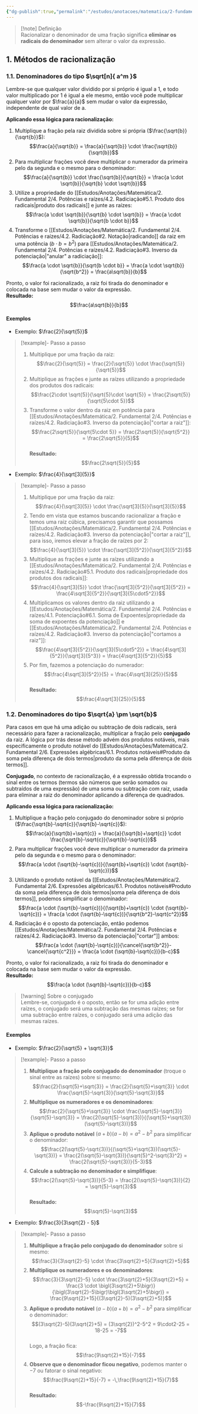 ```yaml
---
{"dg-publish":true,"permalink":"/estudos/anotacoes/matematica/2-fundamental-2/6-expressoes-algebricas/6-3-racionalizacao-de-denominadores/"}
---
```


> [!note] Definição  
> Racionalizar o denominador de uma fração significa **eliminar os radicais do denominador** sem alterar o valor da expressão.

## 1. Métodos de racionalização

### 1.1. Denominadores do tipo $\sqrt[n]{ a^m }$

Lembre-se que qualquer valor dividido por si próprio é igual a 1, e todo valor multiplicado por 1 é igual a ele mesmo, então você pode multiplicar qualquer valor por $\frac{a}{a}$ sem mudar o valor da expressão, independente de qual valor de a.

**Aplicando essa lógica para racionalização:**

1. Multiplique a fração pela raiz dividida sobre si própria ($\frac{\sqrt{b}}{\sqrt{b}}$): $$\frac{a}{\sqrt{b}} = \frac{a}{\sqrt{b}} \cdot \frac{\sqrt{b}}{\sqrt{b}}$$  
2. Para multiplicar frações você deve multiplicar o numerador da primeira pelo da segunda e o mesmo para o denominador: $$\frac{a}{\sqrt{b}} \cdot \frac{\sqrt{b}}{\sqrt{b}} = \frac{a \cdot \sqrt{b}}{\sqrt{b} \cdot \sqrt{b}}$$  
3. Utilize a propriedade do [[Estudos/Anotações/Matemática/2. Fundamental 2/4. Potências e raízes/4.2. Radiciação#5.1. Produto dos radicais\|produto dos radicais]] e junte as raízes: $$\frac{a \cdot \sqrt{b}}{\sqrt{b} \cdot \sqrt{b}} = \frac{a \cdot \sqrt{b}}{\sqrt{b \cdot b}}$$  
4. Transforme o [[Estudos/Anotações/Matemática/2. Fundamental 2/4. Potências e raízes/4.2. Radiciação#2. Notação\|radicando]] da raiz em uma potência ($b \cdot b = b^2$) para [[Estudos/Anotações/Matemática/2. Fundamental 2/4. Potências e raízes/4.2. Radiciação#3. Inverso da potenciação\|"anular" a radiciação]]: $$\frac{a \cdot \sqrt{b}}{\sqrt{b \cdot b}} = \frac{a \cdot \sqrt{b}}{\sqrt{b^2}} = \frac{a\sqrt{b}}{b}$$

Pronto, o valor foi racionalizado, a raiz foi tirada do denominador e colocada na base sem mudar o valor da expressão.  
**Resultado:** $$\frac{a\sqrt{b}}{b}$$

#### Exemplos

- Exemplo: $\frac{2}{\sqrt{5}}$

> [!example]- Passo a passo  
> 1. Multiplique por uma fração da raiz: $$\frac{2}{\sqrt{5}} = \frac{2}{\sqrt{5}} \cdot \frac{\sqrt{5}}{\sqrt{5}}$$  
> 2. Multiplique as frações e junte as raízes utilizando a propriedade dos produtos dos radicais: $$\frac{2\cdot \sqrt{5}}{\sqrt{5}\cdot \sqrt{5}} = \frac{2\sqrt{5}}{\sqrt{5\cdot 5}}$$  
> 3. Transforme o valor dentro da raiz em potência para [[Estudos/Anotações/Matemática/2. Fundamental 2/4. Potências e raízes/4.2. Radiciação#3. Inverso da potenciação\|"cortar a raiz"]]: $$\frac{2\sqrt{5}}{\sqrt{5\cdot 5}} = \frac{2\sqrt{5}}{\sqrt{5^2}} = \frac{2\sqrt{5}}{5}$$  
> **Resultado:** $$\frac{2\sqrt{5}}{5}$$

- Exemplo: $\frac{4}{\sqrt[3]{5}}$

> [!example]- Passo a passo  
> 1. Multiplique por uma fração da raiz: $$\frac{4}{\sqrt[3]{5}} \cdot \frac{\sqrt[3]{5}}{\sqrt[3]{5}}$$  
> 2. Tendo em vista que estamos buscando racionalizar a fração e temos uma raiz cúbica, precisamos garantir que possamos [[Estudos/Anotações/Matemática/2. Fundamental 2/4. Potências e raízes/4.2. Radiciação#3. Inverso da potenciação\|"cortar a raiz"]], para isso, iremos elevar a fração de raízes por 2: $$\frac{4}{\sqrt[3]{5}} \cdot \frac{\sqrt[3]{5^2}}{\sqrt[3]{5^2}}$$  
> 3. Multiplique as frações e junte as raízes utilizando a [[Estudos/Anotações/Matemática/2. Fundamental 2/4. Potências e raízes/4.2. Radiciação#5.1. Produto dos radicais\|propriedade dos produtos dos radicais]]: $$\frac{4}{\sqrt[3]{5}} \cdot \frac{\sqrt[3]{5^2}}{\sqrt[3]{5^2}} = \frac{4\sqrt[3]{5^2}}{\sqrt[3]{5\cdot5^2}}$$  
> 4. Multiplicamos os valores dentro da raiz utilizando a [[Estudos/Anotações/Matemática/2. Fundamental 2/4. Potências e raízes/4.1. Potenciação#6.1. Soma de Expoentes\|propriedade da soma de expoentes da potenciação]] e [[Estudos/Anotações/Matemática/2. Fundamental 2/4. Potências e raízes/4.2. Radiciação#3. Inverso da potenciação\|"cortamos a raiz"]]: $$\frac{4\sqrt[3]{5^2}}{\sqrt[3]{5\cdot5^2}} = \frac{4\sqrt[3]{5^2}}{\sqrt[3]{5^3}} = \frac{4\sqrt[3]{5^2}}{5}$$  
> 5. Por fim, fazemos a potenciação do numerador: $$\frac{4\sqrt[3]{5^2}}{5} = \frac{4\sqrt[3]{25}}{5}$$  
> **Resultado:** $$\frac{4\sqrt[3]{25}}{5}$$

### 1.2. Denominadores do tipo $\sqrt{a} \pm \sqrt{b}$

Para casos em que há uma adição ou subtração de dois radicais, será necessário para fazer a racionalização, multiplicar a fração pelo **conjugado** da raiz. A lógica por trás desse método advém dos produtos notáveis, mais especificamente o produto notável do [[Estudos/Anotações/Matemática/2. Fundamental 2/6. Expressões algébricas/6.1. Produtos notáveis#Produto da soma pela diferença de dois termos\|produto da soma pela diferença de dois termos]].

**Conjugado**, no contexto de racionalização, é a expressão obtida trocando o sinal entre os termos (termos são números que serão somados ou subtraídos de uma expressão) de uma soma ou subtração com raiz, usada para eliminar a raiz do denominador aplicando a diferença de quadrados.

**Aplicando essa lógica para racionalização:**

1. Multiplique a fração pelo conjugado do denominador sobre si próprio ($\frac{\sqrt{b}-\sqrt{c}}{\sqrt{b}-\sqrt{c}}$): $$\frac{a}{\sqrt{b}+\sqrt{c}} = \frac{a}{\sqrt{b}+\sqrt{c}} \cdot \frac{\sqrt{b}-\sqrt{c}}{\sqrt{b}-\sqrt{c}}$$  
2. Para multiplicar frações você deve multiplicar o numerador da primeira pelo da segunda e o mesmo para o denominador: $$\frac{a \cdot (\sqrt{b}-\sqrt{c})}{(\sqrt{b}+\sqrt{c}) \cdot (\sqrt{b}-\sqrt{c})}$$  
3. Utilizando o produto notável da [[Estudos/Anotações/Matemática/2. Fundamental 2/6. Expressões algébricas/6.1. Produtos notáveis#Produto da soma pela diferença de dois termos\|soma pela diferença de dois termos]], podemos simplificar o denominador: $$\frac{a \cdot (\sqrt{b}-\sqrt{c})}{(\sqrt{b}+\sqrt{c}) \cdot (\sqrt{b}-\sqrt{c})} = \frac{a \cdot (\sqrt{b}-\sqrt{c})}{\sqrt{b^2}-\sqrt{c^2}}$$  
4. Radiciação é o oposto da potenciação, então podemos [[Estudos/Anotações/Matemática/2. Fundamental 2/4. Potências e raízes/4.2. Radiciação#3. Inverso da potenciação\|"cortar"]] ambos: $$\frac{a \cdot (\sqrt{b}-\sqrt{c})}{\cancel{\sqrt{b^2}}-\cancel{\sqrt{c^2}}} = \frac{a \cdot (\sqrt{b}-\sqrt{c})}{b-c}$$

Pronto, o valor foi racionalizado, a raiz foi tirada do denominador e colocada na base sem mudar o valor da expressão.  
**Resultado:** $$\frac{a \cdot (\sqrt{b}-\sqrt{c})}{b-c}$$

> [!warning] Sobre o conjugado  
> Lembre-se, conjugado é o oposto, então se for uma adição entre raízes, o conjugado será uma subtração das mesmas raízes; se for uma subtração entre raízes, o conjugado será uma adição das mesmas raízes.

#### Exemplos

- Exemplo: $\frac{2}{\sqrt{5} + \sqrt{3}}$

> [!example]- Passo a passo  
> 1. **Multiplique a fração pelo conjugado do denominador** (troque o sinal entre as raízes) sobre si mesmo: $$\frac{2}{\sqrt{5}+\sqrt{3}} = \frac{2}{\sqrt{5}+\sqrt{3}} \cdot \frac{\sqrt{5}-\sqrt{3}}{\sqrt{5}-\sqrt{3}}$$  
> 2. **Multiplique os numeradores e os denominadores**: $$\frac{2}{\sqrt{5}+\sqrt{3}} \cdot \frac{\sqrt{5}-\sqrt{3}}{\sqrt{5}-\sqrt{3}} = \frac{2(\sqrt{5}-\sqrt{3})}{(\sqrt{5}+\sqrt{3})(\sqrt{5}-\sqrt{3})}$$  
> 3. **Aplique o produto notável** $(a+b)(a-b)=a^2-b^2$ para simplificar o denominador: $$\frac{2(\sqrt{5}-\sqrt{3})}{(\sqrt{5}+\sqrt{3})(\sqrt{5}-\sqrt{3})} = \frac{2(\sqrt{5}-\sqrt{3})}{\sqrt{5}^2-\sqrt{3}^2} = \frac{2(\sqrt{5}-\sqrt{3})}{5-3}$$  
> 4. **Calcule a subtração no denominador e simplifique**: $$\frac{2(\sqrt{5}-\sqrt{3})}{5-3} = \frac{2(\sqrt{5}-\sqrt{3})}{2} = \sqrt{5}-\sqrt{3}$$  
> **Resultado:** $$\sqrt{5}-\sqrt{3}$$

- Exemplo: $\frac{3}{3\sqrt{2} - 5}$

> [!example]- Passo a passo  
> 1. **Multiplique a fração pelo conjugado do denominador** sobre si mesmo: $$\frac{3}{3\sqrt{2}-5} \cdot \frac{3\sqrt{2}+5}{3\sqrt{2}+5}$$  
> 2. **Multiplique os numeradores e os denominadores**: $$\frac{3}{3\sqrt{2}-5} \cdot \frac{3\sqrt{2}+5}{3\sqrt{2}+5} = \frac{3 \cdot \bigl(3\sqrt{2}+5\bigr)}{\bigl(3\sqrt{2}-5\bigr)\bigl(3\sqrt{2}+5\bigr)} = \frac{9\sqrt{2}+15}{(3\sqrt{2}-5)(3\sqrt{2}+5)}$$  
> 3. **Aplique o produto notável** $(a-b)(a+b)=a^2-b^2$ para simplificar o denominador: $$(3\sqrt{2}-5)(3\sqrt{2}+5) = (3\sqrt{2})^2-5^2 = 9\cdot2-25 = 18-25 = -7$$  
>    Logo, a fração fica: $$\frac{9\sqrt{2}+15}{-7}$$  
> 4. **Observe que o denominador ficou negativo**, podemos manter o $-7$ ou fatorar o sinal negativo: $$\frac{9\sqrt{2}+15}{-7} = -\,\frac{9\sqrt{2}+15}{7}$$  
> **Resultado:** $$-\frac{9\sqrt{2}+15}{7}$$

